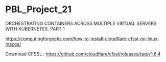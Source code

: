 # PBL_Project_21
ORCHESTRATING CONTAINERS ACROSS MULTIPLE VIRTUAL SERVERS WITH KUBERNETES. PART 1

https://computingforgeeks.com/how-to-install-cloudflare-cfssl-on-linux-macos/

Download CFSSL : https://github.com/cloudflare/cfssl/releases/tag/v1.6.4